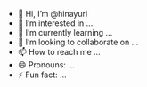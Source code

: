 - 👋 Hi, I’m @hinayuri
- 👀 I’m interested in ...
- 🌱 I’m currently learning ...
- 💞️ I’m looking to collaborate on ...
- 📫 How to reach me ...
- 😄 Pronouns: ...
- ⚡ Fun fact: ...

<!---
hinayuri/hinayuri is a ✨ special ✨ repository because its `README.md` (this file) appears on your GitHub profile.
You can click the Preview link to take a look at your changes.
--->
